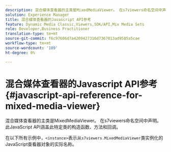 ```yaml
---
description: 混合媒体查看器的主类是MixedMediaViewer。 在s7viewers命名空间中声明。 此JavaScript API涵盖此特定类的构造函数、方法和回调。
solution: Experience Manager
title: 混合媒体查看器的Javascript API参考
feature: Dynamic Media Classic,Viewers,SDK/API,Mix Media Sets
role: Developer,Business Practitioner
translation-type: tm+mt
source-git-commit: f6c97606d7a4209427316d7367013ad9585a5cae
workflow-type: tm+mt
source-wordcount: '109'
ht-degree: 0%

---
```



# 混合媒体查看器的Javascript API参考{#javascript-api-reference-for-mixed-media-viewer}

混合媒体查看器的主类是MixedMediaViewer。 在s7viewers命名空间中声明。 此JavaScript API涵盖此特定类的构造函数、方法和回调。

在以下所有示例中，`<instance>`表示从`s7viewers.MixedMediaViewer`类实例化的JavaScript查看器对象的实际名称。
